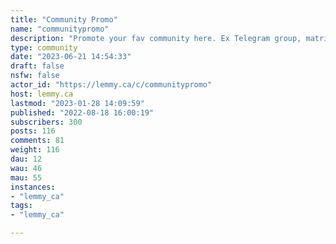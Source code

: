 ```yaml
---
title: "Community Promo" 
name: "communitypromo"
description: "Promote your fav community here. Ex Telegram group, matrix room, discord server, sublemmy, subreddit etc.This sublemmy is now on matrix! matrix.to/#/#RoomDiscovery:matrix.organd discord: https://discord.gg/XrrnsHFJVj"
type: community
date: "2023-06-21 14:54:33"
draft: false
nsfw: false
actor_id: "https://lemmy.ca/c/communitypromo"
host: lemmy.ca
lastmod: "2023-01-28 14:09:59"
published: "2022-08-18 16:00:19"
subscribers: 300
posts: 116
comments: 81
weight: 116
dau: 12
wau: 46
mau: 55
instances:
- "lemmy_ca"
tags: 
- "lemmy_ca"

---
```

